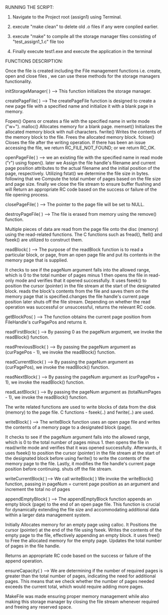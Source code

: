 RUNNING THE SCRIPT:

1) Navigate to the Project root (assign1) using Terminal.

2) execute "make clean" to delete old .o files if any were conplied earlier.

3) execute "make" to compile all the storage manager files consisting of  "test_assign1_1.c" file too

4) Finally execute test1.exe and execute the application in the terminal



FUNCTIONS DESCRIPTION:


Once the file is created including the File management functions i.e. create, open and close files , we can use these methods for the storage managers functionality.

initStorageManager( ) --> This function initializes the storage manager.

createPageFile( ) --> The createPageFile function is designed to create a new page file with a specified name and initialize it with a blank page in memory. 

Fopen() Opens or creates a file with the specified name in write mode ("w+").
malloc() Allocates memory for a blank page.
memset() Initializes the allocated memory block with null characters.
fwrite() Writes the contents of the memory block to the file.
Frees the allocated memory block.
fclose() Closes the file after the writing operation.
If there has been an issue accessing the file, we return RC_FILE_NOT_FOUND; or we return RC_OK.

openPageFile( ) --> we an existing file with the specified name in read mode ("r") using fopen().
later we Assign the file handle's filename and current page position attributes to the actual filename and the initial position of the page, respectively.
Utilizing fstat() we determine the file size in bytes.
following that we Compute the total number of pages based on the file size and page size.
finally we close the file stream to ensure buffer flushing and will 
Return an appropriate RC code based on the success or failure of the file opening process.

closePageFile( ) --> The pointer to the page file will be set to NULL.

destroyPageFile( ) --> The file is erased from memory using the remove() function.



Multiple pieces of data are read from the page file onto the disc (memory) using the read-related functions. 
The C functions such as fread(), ftell() and fseek() are utilized to construct them.

readBlock( ) --> The purpose of the readBlock function is to read a particular block, or page, from an open page file and put its contents in the memory page that is supplied.

It checks to see if the pageNum argument falls into the allowed range, which is 0 to the total number of pages minus 1 then opens the file in read-only mode and verifies that it opened successfully.
It uses fseek() to position the cursor (pointer) in the file stream at the start of the designated block.
reads the block's contents from the file and saves them on the memory page that is specified.changes the file handle's current page position later shuts off the file stream.
Depending on whether the read operation was successful or unsuccessful, returns the relevant RC code.

getBlockPos( ) --> The function obtains the current page position from FileHandle's curPagePos and returns it.


readFirstBlock( ) --> By passing 0 as the pageNum argument, we invoke the readBlock() function.

readPreviousBlock( ) --> By passing the pageNum argument as (curPagePos - 1), we invoke the readBlock() function.

readCurrentBlock( ) --> By passing the pageNum argument as (curPagePos), we invoke the readBlock() function.

readNextBlock( ) --> By passing the pageNum argument as (curPagePos + 1), we invoke the readBlock() function.

readLastBlock( ) --> By passing the pageNum argument as (totalNumPages - 1), we invoke the readBlock() function.


The write related functions are used to write blocks of data from the disk (memory) to the page file.
C functions - fseek(..) and fwrite(..) are used.

writeBlock( )
--> The writeBlock function uses an open page file and writes the contents of a memory page to a designated block (page).

It checks to see if the pageNum argument falls into the allowed range, which is 0 to the total number of pages minus 1.
then opens the file in read/write mode and verifies that it was opened successfully.
Afterwards, it uses fseek() to position the cursor (pointer) in the file stream at the start of the designated block before using fwrite() to write the contents of the memory page to the file.
Lastly, it modifies the file handle's current page position before continuing. shuts off the file stream.



writeCurrentBlock( )--> We call writeBlock( ) We invoke the writeBlock() function, passing in pageNum = current page position as an argument and increment the total no of pages

appendEmptyBlock( ) --> The appendEmptyBlock function appends an empty block (page) to the end of an open page file. This function is crucial for dynamically extending the file size and accommodating additional data within a larger data management system.
 
Initially Allocates memory for an empty page using calloc. It Positions the cursor (pointer) at the end of the file using fseek.
Writes the contents of the empty page to the file, effectively appending an empty block. it uses free()  to Free the allocated memory for the empty page. Updates the total number of pages in the file handle.

Returns an appropriate RC code based on the success or failure of the append operation.


ensureCapacity( ) --> We are determining if the number of required pages is greater than the total number of pages, indicating the need for additional pages.
This means that we check whether the number of pages needed exceeds the current total, which would require adding more pages.

MakeFile was made ensuring proper memory management while also making this storage manager by closing the file stream whenever required and freeing any reserved space.

